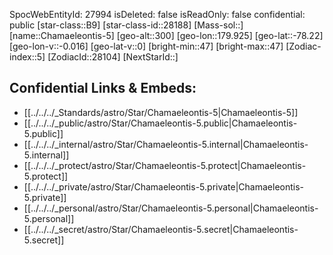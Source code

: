 ﻿---
location: [-78.22,-179.925,300]
type: Star
tags:
- astro/Star

---
SpocWebEntityId: 27994
isDeleted: false
isReadOnly: false
confidential: public
[star-class::B9]
[star-class-id::28188]
[Mass-sol::]
[name::Chamaeleontis-5]
[geo-alt::300]
[geo-lon::179.925]
[geo-lat::-78.22]
[geo-lon-v::-0.016]
[geo-lat-v::0]
[bright-min::47]
[bright-max::47]
[Zodiac-index::5]
[ZodiacId::28104]
[NextStarId::]



## Confidential Links & Embeds: 
- [[../../../_Standards/astro/Star/Chamaeleontis-5|Chamaeleontis-5]] 
- [[../../../_public/astro/Star/Chamaeleontis-5.public|Chamaeleontis-5.public]] 
- [[../../../_internal/astro/Star/Chamaeleontis-5.internal|Chamaeleontis-5.internal]] 
- [[../../../_protect/astro/Star/Chamaeleontis-5.protect|Chamaeleontis-5.protect]] 
- [[../../../_private/astro/Star/Chamaeleontis-5.private|Chamaeleontis-5.private]] 
- [[../../../_personal/astro/Star/Chamaeleontis-5.personal|Chamaeleontis-5.personal]] 
- [[../../../_secret/astro/Star/Chamaeleontis-5.secret|Chamaeleontis-5.secret]]


